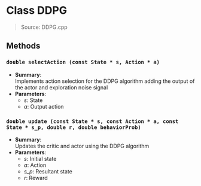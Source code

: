 # Class DDPG
> Source: DDPG.cpp
## Methods
### ``double selectAction (const State * s, Action * a)``
* **Summary**:  
  Implements action selection for the DDPG algorithm adding the output of the actor and exploration noise signal  
* **Parameters**:  
  * _s_: State
  * _a_: Output action
### ``double update (const State * s, const Action * a, const State * s_p, double r, double behaviorProb)``
* **Summary**:  
  Updates the critic and actor using the DDPG algorithm  
* **Parameters**:  
  * _s_: Initial state
  * _a_: Action
  * _s_p_: Resultant state
  * _r_: Reward
